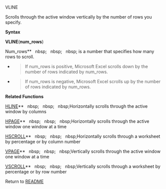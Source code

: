 VLINE

Scrolls through the active window vertically by the number of rows you
specify.

**Syntax**

**VLINE**(**num\_rows**)

Num\_rows**&nbsp;&nbsp;&nbsp;nbsp;&nbsp;&nbsp;&nbsp;nbsp;&nbsp;&nbsp;&nbsp;nbsp;&nbsp;is a number that specifies how many
rows to scroll.

  - > If num\_rows is positive, Microsoft Excel scrolls down by the
    > number of rows indicated by num\_rows.

  - > If num\_rows is negative, Microsoft Excel scrolls up by the number
    > of rows indicated by num\_rows.


**Related Functions**

[HLINE](HLINE.md)**&nbsp;&nbsp;&nbsp;nbsp;&nbsp;&nbsp;&nbsp;nbsp;&nbsp;&nbsp;&nbsp;nbsp;Horizontally scrolls through the active window by
columns

[HPAGE](HPAGE.md)**&nbsp;&nbsp;&nbsp;nbsp;&nbsp;&nbsp;&nbsp;nbsp;&nbsp;&nbsp;&nbsp;nbsp;Horizontally scrolls through the active window
one window at a time

[HSCROLL](HSCROLL.md)**&nbsp;&nbsp;&nbsp;nbsp;&nbsp;&nbsp;&nbsp;nbsp;&nbsp;&nbsp;&nbsp;nbsp;Horizontally scrolls through a worksheet by
percentage or by column number

[VPAGE](VPAGE.md)**&nbsp;&nbsp;&nbsp;nbsp;&nbsp;&nbsp;&nbsp;nbsp;&nbsp;&nbsp;&nbsp;nbsp;Vertically scrolls through the active window one
window at a time

[VSCROLL](VSCROLL.md)**&nbsp;&nbsp;&nbsp;nbsp;&nbsp;&nbsp;&nbsp;nbsp;&nbsp;&nbsp;&nbsp;nbsp;Vertically scrolls through a worksheet by
percentage or by row number



Return to [README](README.md)

